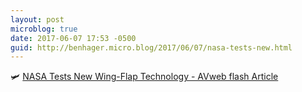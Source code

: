 ```yaml
---
layout: post
microblog: true
date: 2017-06-07 17:53 -0500
guid: http://benhager.micro.blog/2017/06/07/nasa-tests-new.html
---
```

🛩 [NASA Tests New Wing-Flap Technology - AVweb flash Article](https://www.avweb.com/avwebflash/news/NASA-Tests-New-Wing-Flap-Technology-229111-1.html)
